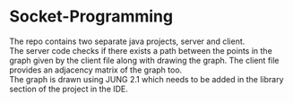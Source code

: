 # Socket-Programming
The repo contains two separate java projects, server and client.<br>
The server code checks if there exists a path between the points in the graph given by the client file along with drawing the graph. The client file provides an adjacency matrix of the graph too. <br>
The graph is drawn using JUNG 2.1 which needs to be added in the library section of the project in the IDE.
